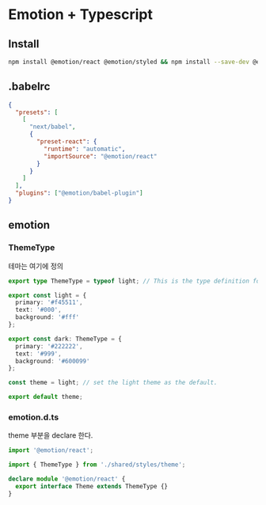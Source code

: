 # Emotion + Typescript

## Install
```bash
npm install @emotion/react @emotion/styled && npm install --save-dev @emotion/babel-preset-css-prop 
```

## .babelrc
```json
{
  "presets": [
    [
      "next/babel",
      {
        "preset-react": {
          "runtime": "automatic",
          "importSource": "@emotion/react"
        }
      }
    ]
  ],
  "plugins": ["@emotion/babel-plugin"]
}
```
## emotion
### **ThemeType**

테마는 여기에 정의
```ts
export type ThemeType = typeof light; // This is the type definition for my theme object.

export const light = {
  primary: '#f45511',
  text: '#000',
  background: '#fff'
};

export const dark: ThemeType = {
  primary: '#222222',
  text: '#999',
  background: '#600099'
};

const theme = light; // set the light theme as the default.

export default theme;

```
### **emotion.d.ts**

theme 부분을 declare 한다.
```ts
import '@emotion/react';

import { ThemeType } from './shared/styles/theme';

declare module '@emotion/react' {
  export interface Theme extends ThemeType {}
}
```